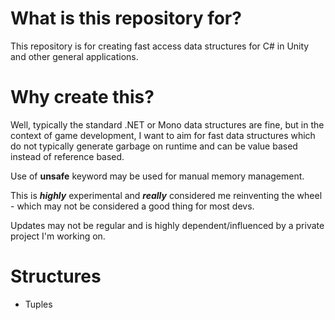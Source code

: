 # What is this repository for? #
This repository is for creating fast access data structures for C# in Unity and other general applications.

# Why create this? #
Well, typically the standard .NET or Mono data structures are fine, but in the context of game development, I 
want to aim for fast data structures which do not typically generate garbage on runtime and can be value based 
instead of reference based.

Use of **unsafe** keyword may be used for manual memory management.

This is ***highly*** experimental and ***really*** considered me reinventing the wheel - which may not be considered a good 
thing for most devs.

Updates may not be regular and is highly dependent/influenced by a private project I'm working on.

# Structures #
* Tuples

